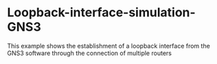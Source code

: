 # Loopback-interface-simulation-GNS3
This example shows the establishment of a loopback interface from the GNS3 software through the connection of multiple routers
